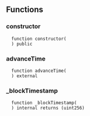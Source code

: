 


## Functions
### constructor
```solidity
  function constructor(
  ) public
```




### advanceTime
```solidity
  function advanceTime(
  ) external
```




### _blockTimestamp
```solidity
  function _blockTimestamp(
  ) internal returns (uint256)
```




